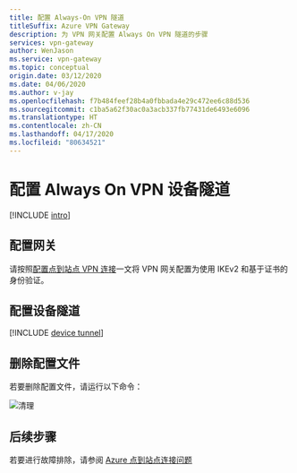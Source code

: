 ```yaml
---
title: 配置 Always-On VPN 隧道
titleSuffix: Azure VPN Gateway
description: 为 VPN 网关配置 Always On VPN 隧道的步骤
services: vpn-gateway
author: WenJason
ms.service: vpn-gateway
ms.topic: conceptual
origin.date: 03/12/2020
ms.date: 04/06/2020
ms.author: v-jay
ms.openlocfilehash: f7b484feef28b4a0fbbada4e29c472ee6c88d536
ms.sourcegitcommit: c1ba5a62f30ac0a3acb337fb77431de6493e6096
ms.translationtype: HT
ms.contentlocale: zh-CN
ms.lasthandoff: 04/17/2020
ms.locfileid: "80634521"
---
```

# <a name="configure-an-always-on-vpn-device-tunnel"></a>配置 Always On VPN 设备隧道

[!INCLUDE [intro](../../includes/vpn-gateway-vwan-always-on-intro.md)]

## <a name="configure-the-gateway"></a>配置网关

请按照[配置点到站点 VPN 连接](vpn-gateway-howto-point-to-site-resource-manager-portal.md)一文将 VPN 网关配置为使用 IKEv2 和基于证书的身份验证。

## <a name="configure-the-device-tunnel"></a>配置设备隧道

[!INCLUDE [device tunnel](../../includes/vpn-gateway-vwan-always-on-device.md)]

## <a name="to-remove-a-profile"></a>删除配置文件

若要删除配置文件，请运行以下命令：

![清理](./media/vpn-gateway-howto-always-on-device-tunnel/cleanup.png)

## <a name="next-steps"></a>后续步骤

若要进行故障排除，请参阅 [Azure 点到站点连接问题](vpn-gateway-troubleshoot-vpn-point-to-site-connection-problems.md)

